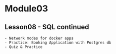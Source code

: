 # Module03

## Lesson08 - SQL continued

    - Network modes for docker apps
    - Practice: Booking Application with Postgres db 
    - Quiz & Practice
